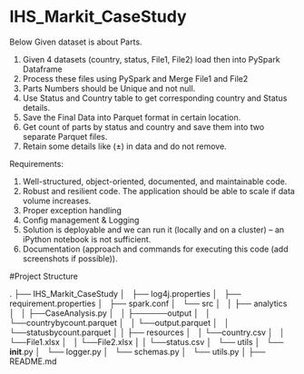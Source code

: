 # IHS_Markit_CaseStudy

Below Given dataset is about Parts.
1. Given 4 datasets (country, status, File1, File2) load then into PySpark Dataframe
2. Process these files using PySpark and Merge File1 and File2
3. Parts Numbers should be Unique and not null.
4. Use Status and Country table to get corresponding country and Status details.
5. Save the Final Data into Parquet format in certain location.
6. Get count of parts by status and country and save them into two separate Parquet files.
7. Retain some details like (±) in data and do not remove.


Requirements:
1. Well-structured, object-oriented, documented, and maintainable code.
2. Robust and resilient code. The application should be able to scale if data volume increases.
3. Proper exception handling
4. Config management & Logging
5. Solution is deployable and we can run it (locally and on a cluster) – an iPython notebook is not sufficient.
6. Documentation (approach and commands for executing this code (add screenshots if possible)).


#Project Structure

.
├── IHS_Markit_CaseStudy
│   ├── log4j.properties
│   ├── requirement.properties
│   ├── spark.conf
│   └── src
│   │   ├── analytics
│   │   			├──CaseAnalysis.py
│   │   ├──────output
│   │   			└──countrybycount.parquet
│   │   			└──output.parquet
│   │   			└──statusbycount.parquet
│   │   ├── resources
│   │   			└──country.csv
│   │   			└──File1.xlsx
│   │			    └──File2.xlsx
│	  │				  └──status.csv
│   └── utils
│       └── __init__.py
│       └── logger.py
│       └── schemas.py
│       └── utils.py
│
├── README.md
